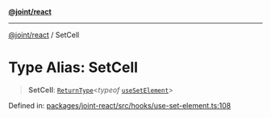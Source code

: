 [**@joint/react**](../README.md)

***

[@joint/react](../README.md) / SetCell

# Type Alias: SetCell

> **SetCell**: [`ReturnType`](https://www.typescriptlang.org/docs/handbook/utility-types.html#returntypetype)\<*typeof* [`useSetElement`](../functions/useSetElement.md)\>

Defined in: [packages/joint-react/src/hooks/use-set-element.ts:108](https://github.com/samuelgja/joint/blob/a91832ea2262342cf7ec1914cdb61c5629371a80/packages/joint-react/src/hooks/use-set-element.ts#L108)
